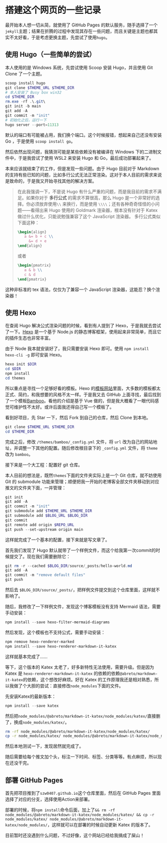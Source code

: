 # 搭建这个网页的一些记录

最开始本人想一切从简，就使用了 GitHub Pages 的默认服务，随手选择了一个`jekyll`主题；结果在折腾的过程中发现其存在一些问题，而且关键是主题也都其实不太好看，于是考虑更换主题，先尝试了使用`hugo`。

## 使用 Hugo（一些简单的尝试）

本人使用的是 Windows 系统，先尝试使用 Scoop 安装 Hugo，并且使用 Git Clone 了一个主题。

```powershell
scoop install hugo
git clone $THEME_URL $THEME_DIR
# 本人安装了 Busy box win32
cd $THEME_DIR
rm.exe -rf .\.git\
git init -b main
git add -A
git commit -m "init"
# 初始化之后，运行一下
hugo server --port=11313
```

默认的端口有可能被占用，我们换个端口。这个时候报错，想起来自己还没有安装 Go ，于是使用 `scoop install go`。

然后依然出现问题，我猜测可能是某些依赖没有被编译在 Windows 下的二进制文件中，于是我尝试了使用 WSL2 来安装 Hugo 和 Go，最后成功部署起来了。

本来应该就结束了的工作，但是发现一些问题。由于 Hugo 目前对于 Markdown 的支持有些已知的问题，比如多行公式无法正常渲染。这对于本人目前的需求来说是致命的，于是我又开始寻找其他的解决方案。

> 在此我强调一下，不是说 Hugo 有什么严重的问题，而是我目前的需求不满足。如果你对于 **多行公式** 的需求不算很高，那么 Hugo 是一个非常好的选择。你必须放弃使用`\\` 来换行，而是使用 `\\\\`；还有各种奇奇怪怪的小问题——看得出来 Hugo 使用的 Goldmark 渲染器，根本没有针对于 Katex 做过什么优化，只能说勉强兼容了这个 JavaScript 渲染器。
> 多行公式类似下面这种：
>
> ```latex
> \begin{align}
>    a &= b + c \\
>      &= d + e
> \end{align}
> ```
>
> 或者
> 
> ```latex
> \begin{pmatrix}
>    a & b \\
>    c & d
> \end{pmatrix}
> ```
>

这种非标准的 tex 语法，仅仅为了兼容一个 JavaScript 渲染器，这能忍？换个渲染器！

## 使用 Hexo

在查阅 Hugo 解决公式渲染问题的时候，看到有人提到了 Hexo，于是我就去尝试了一下。[Hexo](https://hexo.io/zh-cn/) 是一个基于 Node.js 的静态博客框架，使用起来非常简单，而且它的插件生态也非常丰富。

由于 Node 我本就安装好了，我只需要安装 Hexo 即可。使用 `npm install hexo-cli -g` 即可安装 Hexo。

```powershell
hexo init $DIR
cd $DIR
npm install
cd themes
```

所以重点是寻找一个足够好看的模板。Hexo 的[模板网站](https://hexo.io/themes/index.html)里面，大多数的模板都太正式、简约，和我想要的风格不太一样。于是我又去 GitHub 上面寻找，最后找到了一个模板[Bamboo](https://github.com/yuang01/hexo-theme-bamboo)。看他的介绍是基于 Vue 做的，但是我大概看了一眼代码感觉可维护性不太好。或许后面我还得自己写一个模板了。

看到好项目，先 Star 一下，然后 Fork 到自己的仓库，然后 Clone 到本地。

```powershell
git clone $THEME_URL $THEME_DIR
cd $THEME_DIR
```

完成之后，修改 `/themes/bamboo/_config.yml` 文件，将 `url` 改为自己的网站地址，并调整一下其他的配置。随后修改根目录下的 `_config.yml` 文件，将 `theme` 改为 `bamboo`。

接下来是一个大工程：配置好 git 仓库。

本人目前的想法是，既然`themes`下面的文件夹实际上是一个 Git 仓库，就不妨使用 Git 的 submodule 功能来管理；顺便把我一开始的老博客全部文件夹移动到对应推文的文件夹下面，一并管理：

```powershell
git init
git add -A
git commit -m "init"
git submodule add $THEME_URL $THEME_DIR
git submodule add $BLOG_URL $BLOG_DIR
git commit
git remote add origin $REPO_URL
git push --set-upstream origin main
```

这样就完成了一个基本的配置，接下来就是写文章了。

首先我们发现了 Hugo 默认就带了一个样例文件，而这个给我第一次commit的时候提交了。现在我们需要删除它：

```powershell
git rm -r --cached $BLOG_DIR/source/_posts/hello-world.md
git add -A
git commit -m "remove default files"
git push
```

然后去 `$BLOG_DIR/source/_posts/`，把样例文件提交到这个仓库里面，这样就不影响了。

随后，我修改了一下样例文件，发现这个博客模板没有支持 Mermaid 语法，需要手动安装：

```powershell
npm install --save hexo-filter-mermaid-diagrams
```

然后发现，这个模板也不支持公式，需要手动安装：

```powershell
npm remove hexo-renderer-marked
npm install --save hexo-renderer-markdown-it-katex
```

这样就基本完成了……

等下，这个版本的 Katex 太老了，好多新特性无法使用，需要升级。但是因为 Katex 是 `hexo-renderer-markdown-it-katex` 的依赖的依赖`@abreto/markdown-it-katex`的依赖，这个想改好麻烦。好在 Katex 的工作原理我还是相对熟悉，所以我做了个大胆的尝试：直接修改`node_modules`下面的文件。

先安装Katex的最新版本：

```powershell
npm install --save katex
```

然后把`node_modules/@abreto/markdown-it-katex/node_modules/katex/`直接删了，换成`node_modules/katex/`。

```bash
rm -rf node_modules/@abreto/markdown-it-katex/node_modules/katex/
cp -r node_modules/katex/ node_modules/@abreto/markdown-it-katex/node_modules/
```

然后本地测试一下，发现居然就完成了。

随后需要给每个推文加个头，标注一下时间、标签、分类等等。有点麻烦，所以现在还没干完。

## 部署 GitHub Pages

首先把项目推到了`szw0407.github.io`这个仓库里面，然后在 GitHub Pages 里面选择了对应的分支，选择使用Action来部署。

部署的时候，将`npm install`命令后面，加上了`&& rm -rf node_modules/@abreto/markdown-it-katex/node_modules/katex/ && cp -r node_modules/katex/ node_modules/@abreto/markdown-it-katex/node_modules/`，这样就可以在部署的时候自动更新 Katex 的版本了。

目前暂时还没遇到什么问题，不过好像，这个网站已经给我搞成了屎山！
